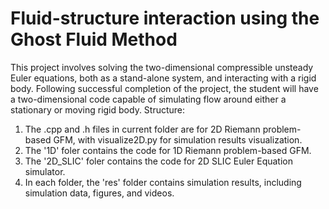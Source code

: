 # Fluid-structure interaction using the Ghost Fluid Method
This project involves solving the two-dimensional compressible unsteady Euler equations, both as a stand-alone system, and interacting with a rigid body. Following successful completion of the project, the student will have a two-dimensional code capable of simulating flow around either a stationary or moving rigid body.
Structure:
1. The .cpp and .h files in current folder are for 2D Riemann problem-based GFM, with visualize2D.py for simulation results visualization.
2. The '1D' foler contains the code for 1D Riemann problem-based GFM.
3. The '2D_SLIC' foler contains the code for 2D SLIC Euler Equation simulator.
4. In each folder, the 'res' folder contains simulation results, including simulation data, figures, and videos.
